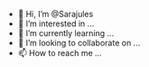 - 👋 Hi, I’m @Sarajules
- 👀 I’m interested in ...
- 🌱 I’m currently learning ...
- 💞️ I’m looking to collaborate on ...
- 📫 How to reach me ...

<!---
Sarajules/Sarajules is a ✨ special ✨ repository because its `README.md` (this file) appears on your GitHub profile.
You can click the Preview link to take a look at your changes.
--->

